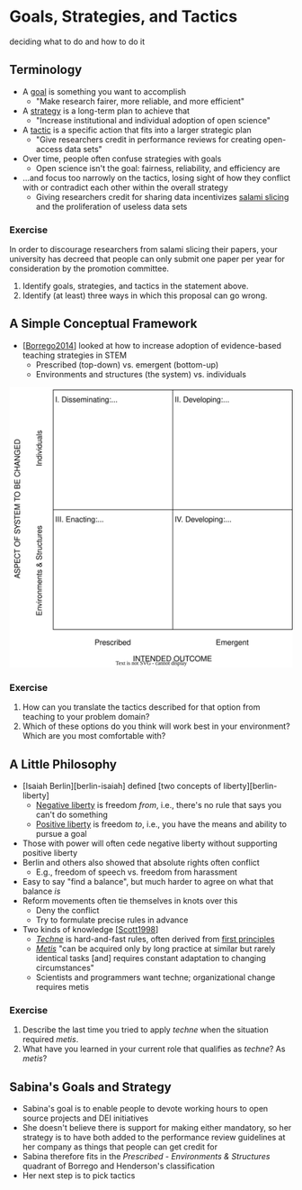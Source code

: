 # Goals, Strategies, and Tactics

<p class="subtitle" markdown="1">deciding what to do and how to do it</p>

## Terminology

-   A [goal](g:goal) is something you want to accomplish
    -   "Make research fairer, more reliable, and more efficient"
-   A [strategy](g:strategy) is a long-term plan to achieve that
    -   "Increase institutional and individual adoption of open science"
-   A [tactic](g:tactic) is a specific action that fits into a larger strategic plan
    -   "Give researchers credit in performance reviews for creating open-access data sets"
-   Over time, people often confuse strategies with goals
    -   Open science isn't the goal: fairness, reliability, and efficiency are
-   ...and focus too narrowly on the tactics, losing sight of how they conflict with or contradict each other within the overall strategy
    -   Giving researchers credit for sharing data incentivizes [salami slicing](g:salami-slicing)
        and the proliferation of useless data sets

<section class="exercise" markdown="1">

### Exercise

In order to discourage researchers from salami slicing their papers,
your university has decreed that people can only submit one paper per year
for consideration by the promotion committee.

1.  Identify goals, strategies, and tactics in the statement above.
1.  Identify (at least) three ways in which this proposal can go wrong.

</section>

## A Simple Conceptual Framework

-   [[Borrego2014](b:Borrego2014)] looked at how to increase adoption of evidence-based teaching strategies in STEM
    -   Prescribed (top-down) vs. emergent (bottom-up)
    -   Environments and structures (the system) vs. individuals

<div class="center">
  <img src="./borrego_henderson_change_strategies.svg" alt="Borrego & Henderson change strategies">
</div>

<section class="exercise" markdown="1">

### Exercise

1.  How can you translate the tactics described for that option
    from teaching to your problem domain?
1.  Which of these options do you think will work best in your environment?
    Which are you most comfortable with?

</section>

## A Little Philosophy

-   [Isaiah Berlin][berlin-isaiah] defined [two concepts of liberty][berlin-liberty]
    -   [Negative liberty](g:negative-liberty) is freedom *from*, i.e., there's no rule that says you can't do something
    -   [Positive liberty](g:positive-liberty) is freedom *to*, i.e., you have the means and ability to pursue a goal
-   Those with power will often cede negative liberty without supporting positive liberty
-   Berlin and others also showed that absolute rights often conflict
    -   E.g., freedom of speech vs. freedom from harassment
-   Easy to say "find a balance", but much harder to agree on what that balance *is*
-   Reform movements often tie themselves in knots over this
    -   Deny the conflict
    -   Try to formulate precise rules in advance
-   Two kinds of knowledge [[Scott1998](b:Scott1998)]
    -   [*Techne*](g:techne) is hard-and-fast rules, often derived from [first principles](g:first-principles)
    -   [*Metis*](g:metis) "can be acquired only by long practice at similar but rarely identical tasks
        [and] requires constant adaptation to changing circumstances"
    -   Scientists and programmers want techne; organizational change requires metis

<section class="exercise" markdown="1">

### Exercise

1.  Describe the last time you tried to apply *techne* when the situation required *metis*.
1.  What have you learned in your current role that qualifies as *techne*? As *metis*?

</section>

## Sabina's Goals and Strategy

-   Sabina's goal is to enable people to devote working hours to open source projects and DEI initiatives
-   She doesn't believe there is support for making either mandatory,
    so her strategy is to have both added to the performance review guidelines at her company
    as things that people can get credit for
-   Sabina therefore fits in the *Prescribed* - *Environments & Structures* quadrant
    of Borrego and Henderson's classification
-   Her next step is to pick tactics
